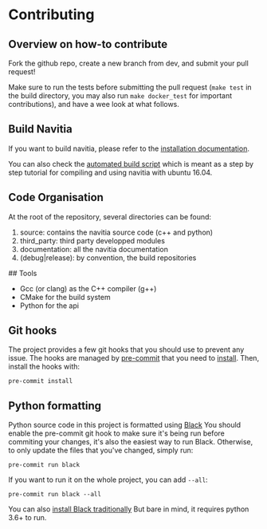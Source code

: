 # Contributing


## Overview on how-to contribute

Fork the github repo, create a new branch from dev, and submit your pull request!

Make sure to run the tests before submitting the pull request (`make test` in the build directory, you may also run `make docker_test` for important contributions), and have a wee look at what follows.


## Build Navitia

 If you want to build navitia, please refer to the [installation documentation](https://github.com/canaltp/navitia/blob/dev/install.rst).

 You can also check the [automated build script](https://github.com/canaltp/navitia/blob/dev/build_navitia.sh) which is meant as a step by step tutorial for compiling and using navitia with ubuntu 16.04.


## Code Organisation

At the root of the repository, several directories can be found:

1. source: contains the navitia source code (c++ and python)
2. third_party: third party developped modules
3. documentation: all the navitia documentation
4. (debug|release): by convention, the build repositories


## Tools

* Gcc (or clang) as the C++ compiler (g++)
* CMake for the build system
* Python for the api


## Git hooks

The project provides a few git hooks that you should use to prevent any issue.
The hooks are managed by [pre-commit](https://pre-commit.com/) that you need to [install](https://pre-commit.com/#install).
Then, install the hooks with:
```
pre-commit install
```

## Python formatting

Python source code in this project is formatted using [Black](https://black.readthedocs.io/en/stable/)
You should enable the pre-commit git hook to make sure it's being run before commiting your changes, it's also the easiest way to run Black. Otherwise, to only update the files that you've changed, simply run:
```
pre-commit run black
```
If you want to run it on the whole project, you can add `--all`:
```
pre-commit run black --all
```
You can also [install Black traditionally](https://black.readthedocs.io/en/stable/installation_and_usage.html)
But bare in mind, it requires python 3.6+ to run.
